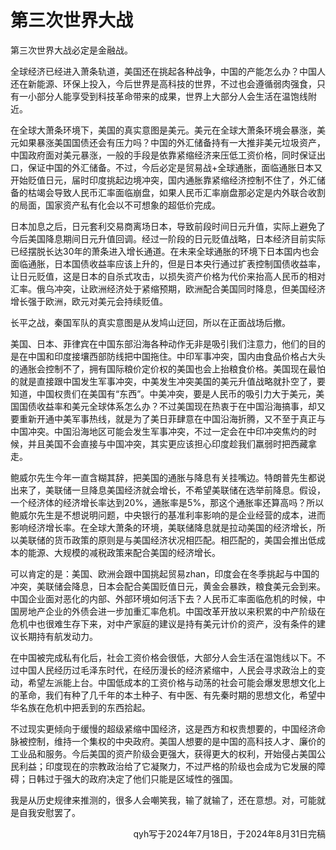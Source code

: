 # 第三次世界大战

第三次世界大战必定是金融战。

全球经济已经进入萧条轨道，美国还在挑起各种战争，中国的产能怎么办？中国人还在新能源、环保上投入，今后世界是高科技的世界，不过也会遵循弱肉强食，只有一小部分人能享受到科技革命带来的成果，世界上大部分人会生活在温饱线附近。

在全球大萧条环境下，美国的真实意图是美元。美元在全球大萧条环境会暴涨，美元如果暴涨美国国债还会有压力吗？中国的外汇储备持有一大推非美元垃圾资产，中国政府面对美元暴涨，一般的手段是依靠紧缩经济来压低工资价格，同时保证出口，保证中国的外汇储备。不过，今后必定是贸易战+全球通胀，面临通胀日本又开始贬值日元，届时印度挑起边境冲突，国内通胀靠紧缩经济控制不住了，外汇储备的枯竭会导致人民币汇率面临崩盘，如果人民币汇率崩盘那必定是内外联合收割的局面，国家资产私有化会以不可想象的超低价完成。

日本加息之后，日元套利交易商离场日本，导致前段时间日元升值，实际上避免了今后美国降息期间日元升值回调。经过一阶段的日元贬值战略，日本经济目前实际已经摆脱长达30年的萧条进入增长通道。在未来全球通胀的环境下日本国内也会面临通胀，日本国债收益率应该上升的，但是日本央行通过扩表控制国债收益率，让日元贬值，这是日本的自杀式攻击，以损失资产价格为代价来抬高人民币的相对汇率。俄乌冲突，让欧洲经济处于紧缩预期，欧洲配合美国同时降息，但美国经济增长强于欧洲，欧元对美元会持续贬值。

长平之战，秦国军队的真实意图是从发鸠山迂回，所以在正面战场后撤。

美国、日本、菲律宾在中国东部沿海各种动作无非是吸引我们注意力，他们的目的是在中国和印度接壤西部防线把中国拖住。中印军事冲突，国内由食品价格占大头的通胀会控制不了，拥有国际粮价定价权的美国也会上抬粮食价格。美国现在最怕的就是直接跟中国发生军事冲突，中美发生冲突美国的美元升值战略就扑空了，要知道，中国权贵们在美国有“东西”。中美冲突，要是人民币的吸引力大于美元，美国国债收益率和美元全球体系怎么办？不过美国现在热衷于在中国沿海搞事，却又要重新开通中美军事热线，就是为了美日菲肆意在中国沿海折腾，又不至于真正与中国冲突。中国沿海地区可能会发生军事冲突，不过一定会在中印冲突焦灼的时候，并且美国不会直接与中国冲突，其实更应该担心印度趁我们羸弱时把西藏拿走。

鲍威尔先生今年一直含糊其辞，把美国的通胀与降息有关挂嘴边。特朗普先生都说出来了，美联储一旦降息美国经济就会增长，不希望美联储在选举前降息。假设，一个经济体的经济增长率达到20%，通胀率是5%，那这个通胀率还算高吗？所以鲍威尔先生是不想说明问题，中央银行的基准利率影响的是企业经营的成本，进而影响经济增长率。在全球大萧条的环境，美联储降息就是拉动美国的经济增长，所以美联储的货币政策的原则是与美国经济状况相匹配。相匹配的，美国会推出低成本的能源、大规模的减税政策来配合美国的经济增长。

可以肯定的是：美国、欧洲会跟中国挑起贸易zhan，印度会在冬季挑起与中国的冲突，美联储会降息，日本会配合美国贬值日元，黄金会暴跌，粮食美元会到来。中国企业面对恶化的内部、外部环境如何活下去？人民币汇率面临危机的时候，中国房地产企业的外债会进一步加重汇率危机。中国改革开放以来积累的中产阶级在危机中也很难生存下来，对中产家庭的建议是持有美元计价的资产，没有条件的建议长期持有航发动力。


在中国被完成私有化后，社会工资价格会很低，大部分人会生活在温饱线以下。不过中国人民经历过毛泽东时代，在经历漫长的经济紧缩中，人民会寻求政治上的变动，希望左派能上台。中国低成本的工资价格与动荡的社会可能会爆发思想文化上的革命，我们有种了几千年的本土种子、有中医、有先秦时期的思想文化，希望中华名族在危机中把丢到的东西拾起。

不过现实更倾向于缓慢的超级紧缩中国经济，这是西方和权贵想要的，中国经济命脉被控制，维持一个集权的中央政府。美国人想要的是中国的高科技人才、廉价的工业品和服务。今后美国的资产阶级会更强大，获得更大的权利，开始侵占美国公民利益；印度现在的宗教政治给了它凝聚力，不过严格的阶级也会成为它发展的障碍；日韩过于强大的政府决定了他们只能是区域性的强国。

我是从历史规律来推测的，很多人会嘲笑我，输了就输了，还在意想。对，可能就是自我安慰罢了。

<p align="right">qyh写于2024年7月18日，于2024年8月31日完稿</p>